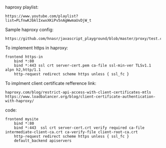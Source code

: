 haproxy playlist:

    https://www.youtube.com/playlist?list=PLfnwKJbklIxwxXKiPv5nAgWwmaUvDjW_t 

Sample haproxy config:

    https://github.com/hnasr/javascript_playground/blob/master/proxy/test.cfg#L8

To implement https in haproxy:

    frontend https-in
        bind *:80
        bind *:443 ssl crt server-cert.pem ca-file ssl-min-ver TLSv1.1 alpn h2,http/1.1
        http-request redirect scheme https unless { ssl_fc }


To implment client certificate refference link:

    haproxy.com/blog/restrict-api-access-with-client-certificates-mtls
    https://www.loadbalancer.org/blog/client-certificate-authentication-with-haproxy/
    
code:

    frontend mysite
        bind *:80
        bind *:443  ssl crt server-cert.crt verify required ca-file intermediate-client-ca.crt ca-verify-file client-root-ca.crt
        http-request redirect scheme https unless { ssl_fc }
        default_backend apiservers